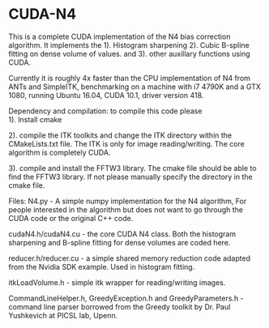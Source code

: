 # CUDA-N4
This is a complete CUDA implementation of the N4 bias correction algorithm. It implements the 
1). Histogram sharpening
2). Cubic B-spline fitting on dense volume of values. 
and 3). other auxillary functions using CUDA.

Currently it is roughly 4x faster than the CPU implementation of N4 from ANTs and SimpleITK, benchmarking on a 
machine with i7 4790K and a GTX 1080, running Ubuntu 16.04, CUDA 10.1, driver version 418. 

Dependency and compilation: to compile this code please  
1). Install cmake

2). compile the ITK toolkits and change the ITK directory within the CMakeLists.txt file. The ITK is only for image reading/writing. The core algorithm is completely CUDA.

3). compile and install the FFTW3 library. The cmake file should be able to find the FFTW3 library. If not please manually specify the directory in the cmake file. 

Files: 
N4.py - A simple numpy implementation for the N4 algorithm, For people interested in the algorithm but does not want to go through the CUDA code or the original C++ code. 

cudaN4.h/cudaN4.cu - the core CUDA N4 class. Both the histogram sharpening and B-spline fitting for dense volumes are coded here. 

reducer.h/reducer.cu - a simple shared memory reduction code adapted from the Nvidia SDK example. Used in histogram fitting. 

itkLoadVolume.h - simple itk wrapper for reading/writing images. 

CommandLineHelper.h, GreedyException.h and GreedyParameters.h - command line parser borrowed from the Greedy toolkit by Dr. Paul Yushkevich at PICSL lab, Upenn. 

